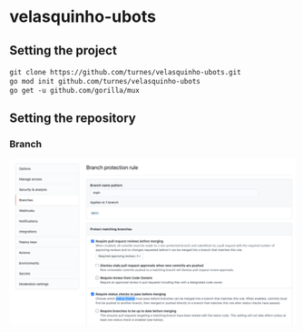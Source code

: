 # velasquinho-ubots



## Setting the project

```
git clone https://github.com/turnes/velasquinho-ubots.git
go mod init github.com/turnes/velasquinho-ubots
go get -u github.com/gorilla/mux 
``` 

## Setting the repository
### Branch
![Alt text](images/settingsbranch.png?raw=true "Main branch")
